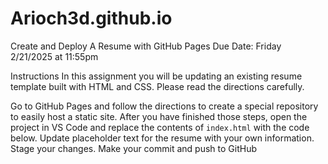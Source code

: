 # Arioch3d.github.io
Create and Deploy A Resume with GitHub Pages
Due Date: Friday 2/21/2025 at 11:55pm


Instructions
In this assignment you will be updating an existing resume template built with HTML and CSS. Please read the directions carefully.

Go to GitHub Pages and follow the directions to create a special repository to easily host a static site.
After you have finished those steps, open the project in VS Code and replace the contents of `index.html` with the code below.
Update placeholder text for the resume with your own information.
Stage your changes.
Make your commit and push to GitHub